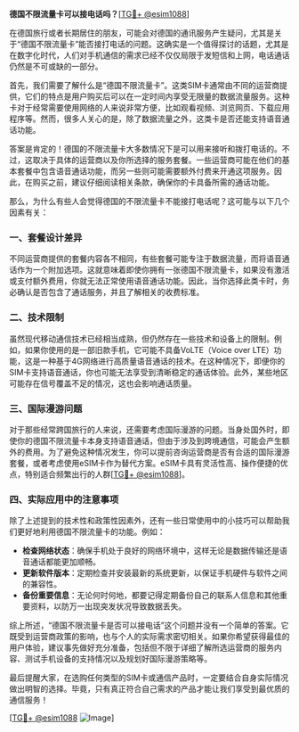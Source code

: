 **德国不限流量卡可以接电话吗？**[[TG💪+ @esim1088](https://t.me/s/esim1088)]

在德国旅行或者长期居住的朋友，可能会对德国的通讯服务产生疑问，尤其是关于“德国不限流量卡”能否接打电话的问题。这确实是一个值得探讨的话题，尤其是在数字化时代，人们对手机通信的需求已经不仅仅局限于发短信和上网，电话通话仍然是不可或缺的一部分。

首先，我们需要了解什么是“德国不限流量卡”。这类SIM卡通常由不同的运营商提供，它们的特点是用户购买后可以在一定时间内享受无限量的数据流量服务。这种卡对于经常需要使用网络的人来说非常方便，比如观看视频、浏览网页、下载应用程序等。然而，很多人关心的是，除了数据流量之外，这类卡是否还能支持语音通话功能。

答案是肯定的！德国的不限流量卡大多数情况下是可以用来接听和拨打电话的。不过，这取决于具体的运营商以及你所选择的服务套餐。一些运营商可能在他们的基本套餐中包含语音通话功能，而另一些则可能需要额外付费来开通这项服务。因此，在购买之前，建议仔细阅读相关条款，确保你的卡具备所需的通话功能。

那么，为什么有些人会觉得德国的不限流量卡不能接打电话呢？这可能与以下几个因素有关：

### 一、套餐设计差异

不同运营商提供的套餐内容各不相同，有些套餐可能专注于数据流量，而将语音通话作为一个附加选项。这就意味着即使你拥有一张德国不限流量卡，如果没有激活或支付额外费用，你就无法正常使用语音通话功能。因此，当你选择此类卡时，务必确认是否包含了通话服务，并且了解相关的收费标准。

### 二、技术限制

虽然现代移动通信技术已经相当成熟，但仍然存在一些技术和设备上的限制。例如，如果你使用的是一部旧款手机，它可能不具备VoLTE（Voice over LTE）功能，这是一种基于4G网络进行高质量语音通话的技术。在这种情况下，即便你的SIM卡支持语音通话，你也可能无法享受到清晰稳定的通话体验。此外，某些地区可能存在信号覆盖不足的情况，这也会影响通话质量。

### 三、国际漫游问题

对于那些经常跨国旅行的人来说，还需要考虑国际漫游的问题。当身处国外时，即使你的德国不限流量卡本身支持语音通话，但由于涉及到跨境通信，可能会产生额外的费用。为了避免这种情况发生，你可以提前咨询运营商是否有合适的国际漫游套餐，或者考虑使用eSIM卡作为替代方案。eSIM卡具有灵活性高、操作便捷的优点，特别适合频繁出行的人群[[TG💪+ @esim1088](https://t.me/s/esim1088)]。

### 四、实际应用中的注意事项

除了上述提到的技术性和政策性因素外，还有一些日常使用中的小技巧可以帮助我们更好地利用德国不限流量卡的功能。例如：

- **检查网络状态**：确保手机处于良好的网络环境中，这样无论是数据传输还是语音通话都能更加顺畅。
- **更新软件版本**：定期检查并安装最新的系统更新，以保证手机硬件与软件之间的兼容性。
- **备份重要信息**：无论何时何地，都要记得定期备份自己的联系人信息和其他重要资料，以防万一出现突发状况导致数据丢失。

综上所述，“德国不限流量卡是否可以接电话”这个问题并没有一个简单的答案。它既受到运营商政策的影响，也与个人的实际需求密切相关。如果你希望获得最佳的用户体验，建议事先做好充分准备，包括但不限于详细了解所选运营商的服务内容、测试手机设备的支持情况以及规划好国际漫游策略等。

最后提醒大家，在选购任何类型的SIM卡或通信产品时，一定要结合自身实际情况做出明智的选择。毕竟，只有真正符合自己需求的产品才能让我们享受到最优质的通信服务！

[[TG💪+ @esim1088](https://t.me/s/esim1088) ![Image](https://i.postimg.cc/4NQfJmqS/Snipaste-2025-05-13-00-14-12.png)]